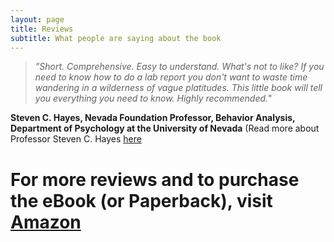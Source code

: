```yaml
---
layout: page
title: Reviews
subtitle: What people are saying about the book
---
```


>*"Short. Comprehensive. Easy to understand. What's not to like? If you need to know how to do a lab report
you don't want to waste time wandering in a wilderness of vague platitudes. This little book will tell you
everything you need to know. Highly recommended.*"

**Steven C. Hayes, Nevada Foundation Professor, Behavior Analysis, Department of Psychology at the University of Nevada**
(Read more about Professor Steven C. Hayes [here](http://www.stevenchayes.com/about/)

# **For more reviews and to purchase the eBook (or Paperback), visit [Amazon](https://www.amazon.co.uk)**
